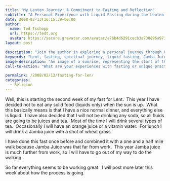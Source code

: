 ```yaml
---
title: "My Lenten Journey: A Commitment to Fasting and Reflection"
subtitle: "A Personal Experience with Liquid Fasting during the Lenten Season"
date: 2008-02-13T16:15:39+00:00
author:
  name: Ted Tschopp
  url: https://tedt.org
  avatar: https://secure.gravatar.com/avatar/a76b4d6291cecb3a738896a971bfb903?s=512&d=mp&r=g
layout: post

description: "Join the author in exploring a personal journey through Lent, embracing a unique fasting practice of consuming only liquids during daylight hours. This narrative highlights the challenges and reflections associated with this spiritual practice."
keywords: "Lent, fasting, spiritual journey, liquid fasting, Jamba Juice, tea, reflection, religious practice, personal growth"
image-description: "An image of a sunrise, representing the start of the fasting period, with various glasses of tea and juice, symbolizing the liquids consumed during the fast."
call-to-action: "What are your experiences with fasting or unique practices during Lent? Share your insights, challenges, and triumphs in the comments below. Your journey might inspire others!"

permalink: /2008/02/13/fasting-for-len/
categories:
  - Religion
---
```

Well, this is starting the second week of my fast for Lent.  This year I have decided not to eat any solid food (liquids only) when the sun is up.  What this basically means is that I have a nice normal dinner, and everything else is liquid.  I have also decided that I will not be drinking any soda, so all fluids are going to be juices and tea.  Most of the time I will drink several types of tea.  Occasionally I will have an orange juice or a vitamin water.  For lunch I will drink a Jamba juice with a shot of wheat grass.

I have done this fast once before and combined it with a one and a half mile walk because Jamba Juice was that far from work.  This year Jamba juice is much further from work, so I will have to go out of my way to do the walking.

So far everything seems to be working great.  I will post more later this week about how the process is going.